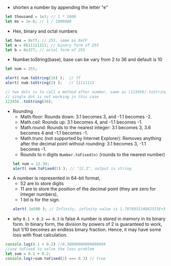 * shorten a number by appending the letter "e"
```js
let thousand = 1e3; // 1 * 1000
let ms = 1e-6; // 1 / 1000000 
```
* Hex, binary and octal numbers
```js
let hex = 0xff; // 255, same as 0xFF
let a = 0b11111111; // binary form of 255
let b = 0o377; // octal form of 255
```
* Number.toString(base), base can be vary from 2 to 36 and default is 10
```js
let num = 255;

alert( num.toString(16) );  // ff
alert( num.toString(2) );   // 11111111

// two dots is to call a method after number, same as (123456).toString(36)
// single dot is not working in this case
123456..toString(36); 
```
* Rounding
  * Math.floor: Rounds down: 3.1 becomes 3, and -1.1 becomes -2.  
  * Math.ceil: Rounds up: 3.1 becomes 4, and -1.1 becomes -1.  
  * Math.round: Rounds to the nearest integer: 3.1 becomes 3, 3.6 becomes 4 and -1.1 becomes -1.   
  * Math.trunc (not supported by Internet Explorer): Removes anything after the decimal point without rounding: 3.1 becomes 3, -1.1 becomes -1.  
  * Rounds to n digits `Number.toFixed(n)` (rounds to the nearest number)
  ```js
  let num = 12.34;
  alert( num.toFixed(1) ); // "12.3", output is string
  ```
* A number is represented in 64-bit format, 
   * 52 are to store digits
   * 11 are to store the position of the decimal point (they are zero for integer numbers), 
   * 1 bit is for the sign.
    ```js
    alert( 1e500 ); // Infinity, infinity value is 1.797693134862315E+308
    ```
* why `0.1 + 0.2 == 0.3` is false
A number is stored in memory in its binary form. 
In binary form, the division by powers of 2 is guaranteed to work, but 1/10 becomes an endless binary fraction.
Hence, it may have some loss with float calculation.
```js
console.log(0.1 + 0.2) //0.30000000000000004
//use toFixed to solve the loss problem
let sum = 0.1 + 0.2;
console.log(+sum.toFixed(2) === 0.3) // true
```
    
